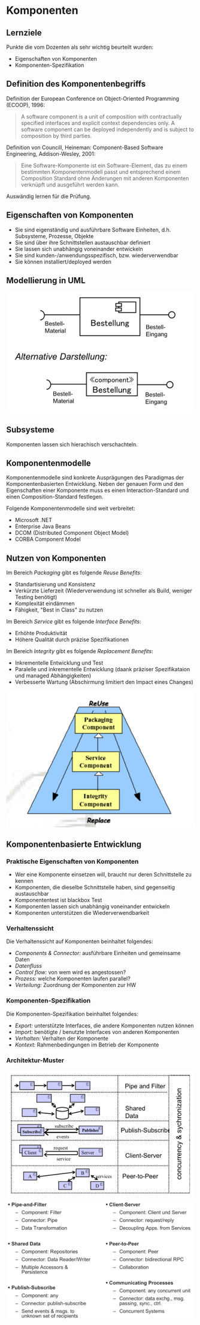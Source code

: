 # Komponenten

## Lernziele

Punkte die vom Dozenten als sehr wichtig beurteilt wurden:

* Eigenschaften von Komponenten
* Komponenten-Spezifikation

## Definition des Komponentenbegriffs

Definition der European Conference on Object-Oriented Programming \(ECOOP\), 1996:

> A software component is a unit of composition with contractually specified interfaces and explicit context dependencies only. A software component can be deployed independently and is subject to composition by third parties.

Definition von Councill, Heineman: Component-Based Software Engineering, Addison-Wesley, 2001:

> Eine Software-Komponente ist ein Software-Element, das zu einem bestimmten Komponentenmodell passt und entsprechend einem Composition Standard ohne Änderungen mit anderen Komponenten verknüpft und ausgeführt werden kann.

Auswändig lernen für die Prüfung.

## Eigenschaften von Komponenten

* Sie sind eigenständig und ausführbare Software Einheiten, d.h. Subsysteme, Prozesse, Objekte
* Sie sind über ihre Schnittstellen austauschbar definiert
* Sie lassen sich unabhängig voneinander entwickeln
* Sie sind kunden-/anwendungsspezifisch, bzw. wiederverwendbar
* Sie können installiert/deployed werden

## Modellierung in UML

![Components in UML](../.gitbook/assets/components_uml.png)

## Subsysteme

Komponenten lassen sich hierachisch verschachteln.

## Komponentenmodelle

Komponentenmodelle sind konkrete Ausprägungen des Paradigmas der Komponentenbasierten Entwicklung. Neben der genauen Form und den Eigenschaften einer Komponente muss es einen Interaction-Standard und einen Composition-Standard festlegen.

Folgende Komponentenmodelle sind weit verbreitet:

* Microsoft .NET
* Enterprise Java Beans
* DCOM \(Distributed Component Object Model\)
* CORBA Component Model

## Nutzen von Komponenten

Im Bereich _Packaging_ gibt es folgende _Reuse Benefits_:

* Standartisierung und Konsistenz
* Verkürzte Lieferzeit \(Wiederverwendung ist schneller als Build, weniger Testing benötigt\)
* Komplexität eindämmen
* Fähigkeit, "Best in Class" zu nutzen 

Im Bereich _Service_ gibt es folgende _Interface Benefits_:

* Erhöhte Produktivität
* Höhere Qualität durch präzise Spezifikationen

Im Bereich _Integrity_ gibt es folgende _Replacement Benefits_:

* Inkrementelle Entwicklung und Test
* Paralelle und inkrementelle Entwicklung \(daank präziser Spezifikataion und managed Abhängigkeiten\)
* Verbesserte Wartung \(Abschirmung limitiert den Impact eines Changes\)

![Components Usage](../.gitbook/assets/components_usage.png)

## Komponentenbasierte Entwicklung

### Praktische Eigenschaften von Komponenten

* Wer eine Komponente einsetzen will, braucht nur deren Schnittstelle zu kennen
* Komponenten, die dieselbe Schnittstelle haben, sind gegenseitig austauschbar
* Komponententest ist blackbox Test
* Komponenten lassen sich unabhängig voneinander entwickeln
* Komponenten unterstützen die Wiederverwendbarkeit

### Verhaltenssicht

Die Verhaltenssicht auf Komponenten beinhaltet folgendes:

* _Components & Connector:_ ausführbare Einheiten und gemeinsame Daten
* _Datenfluss_
* _Control flow:_ von wem wird es angestossen?
* _Prozess:_ welche Komponenten laufen parallel?
* _Verteilung:_ Zuordnung der Komponenten zur HW

### Komponenten-Spezifikation

Die Komponenten-Spezifikation beinhaltet folgendes:

* _Export:_ unterstützte Interfaces, die andere Komponenten nutzen können
* _Import:_ benötigte / benutzte Interfaces von anderen Komponenten
* _Verhalten:_ Verhalten der Komponente
* _Kontext:_ Rahmenbedingungen im Betrieb der Komponente

### Architektur-Muster

![Components Architecture](../.gitbook/assets/components_architecture.png) ![Components Architecture Roles](../.gitbook/assets/components_architecture_roles.png)

